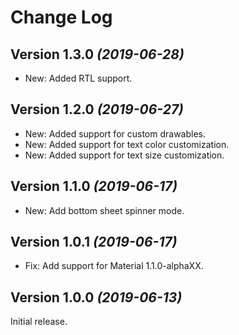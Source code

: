 Change Log
==========

Version 1.3.0 *(2019-06-28)*
----------------------------

 * New: Added RTL support.
 
Version 1.2.0 *(2019-06-27)*
----------------------------

 * New: Added support for custom drawables.
 * New: Added support for text color customization.
 * New: Added support for text size customization.

Version 1.1.0 *(2019-06-17)*
----------------------------

 * New: Add bottom sheet spinner mode.

Version 1.0.1 *(2019-06-17)*
----------------------------

 * Fix: Add support for Material 1.1.0-alphaXX.


Version 1.0.0 *(2019-06-13)*
----------------------------

Initial release.


